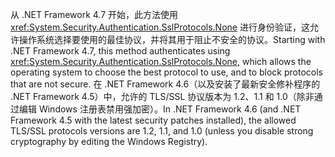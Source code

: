 <span data-ttu-id="2e073-101">从 .NET Framework 4.7 开始，此方法使用 <xref:System.Security.Authentication.SslProtocols.None> 进行身份验证，这允许操作系统选择要使用的最佳协议，并将其用于阻止不安全的协议。</span><span class="sxs-lookup"><span data-stu-id="2e073-101">Starting with .NET Framework 4.7, this method authenticates using <xref:System.Security.Authentication.SslProtocols.None>, which allows the operating system to choose the best protocol to use, and to block protocols that are not secure.</span></span> <span data-ttu-id="2e073-102">在 .NET Framework 4.6（以及安装了最新安全修补程序的 .NET Framework 4.5）中，允许的 TLS/SSL 协议版本为 1.2、1.1 和 1.0（除非通过编辑 Windows 注册表禁用强加密）。</span><span class="sxs-lookup"><span data-stu-id="2e073-102">In .NET Framework 4.6 (and .NET Framework 4.5 with the latest security patches installed), the allowed TLS/SSL protocols versions are 1.2, 1.1, and 1.0 (unless you disable strong cryptography by editing the Windows Registry).</span></span>
